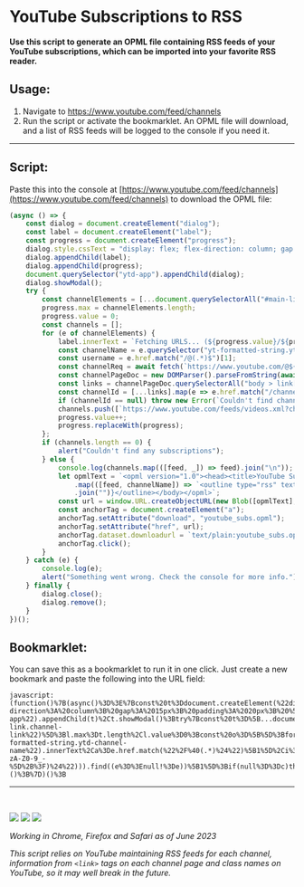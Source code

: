 # YouTube Subscriptions to RSS

**Use this script to generate an OPML file containing RSS feeds of your YouTube subscriptions, which can be imported into your favorite RSS reader.**

## Usage:

1. Navigate to https://www.youtube.com/feed/channels
2. Run the script or activate the bookmarklet. An OPML file will download, and a list of RSS feeds will be logged to the console if you need it.

---

## Script:
Paste this into the console at [https://www.youtube.com/feed/channels](https://www.youtube.com/feed/channels) to download the OPML file:

```javascript
(async () => {
	const dialog = document.createElement("dialog");
	const label = document.createElement("label");
	const progress = document.createElement("progress");
	dialog.style.cssText = "display: flex; flex-direction: column; gap: 15px; padding: 20px; [open] {background: pink;}";
	dialog.appendChild(label);
	dialog.appendChild(progress);
	document.querySelector("ytd-app").appendChild(dialog);
	dialog.showModal();
	try {
		const channelElements = [...document.querySelectorAll("#main-link.channel-link")];
		progress.max = channelElements.length;
		progress.value = 0;
		const channels = [];
		for (e of channelElements) {
			label.innerText = `Fetching URLS... (${progress.value}/${progress.max})`;
			const channelName = e.querySelector("yt-formatted-string.ytd-channel-name").innerText;
			const username = e.href.match("/@(.*)$")[1];
			const channelReq = await fetch(`https://www.youtube.com/@${username}`);
			const channelPageDoc = new DOMParser().parseFromString(await channelReq.text(), "text/html");
			const links = channelPageDoc.querySelectorAll("body > link[rel=alternate], body > link[rel=canonical]");
			const channelId = [...links].map(e => e.href.match("/channel/([a-zA-Z0-9_\-]+?)$")).find(e => e != null)[1];
			if (channelId == null) throw new Error(`Couldn't find channel id for @${username}`);
			channels.push([`https://www.youtube.com/feeds/videos.xml?channel_id=${channelId}`, channelName]);
			progress.value++;
			progress.replaceWith(progress);
		};
		if (channels.length == 0) {
			alert("Couldn't find any subscriptions");
		} else {
			console.log(channels.map(([feed, _]) => feed).join("\n"));
			let opmlText = `<opml version="1.0"><head><title>YouTube Subscriptions as RSS</title></head><body><outline text="YouTube Subscriptions" title="YouTube Subscriptions">${channels
				.map(([feed, channelName]) => `<outline type="rss" text="${channelName}" title="${channelName}" xmlUrl="${feed}"/>`)
				.join("")}</outline></body></opml>`;
			const url = window.URL.createObjectURL(new Blob([opmlText], { type: "text/plain" }));
			const anchorTag = document.createElement("a");
			anchorTag.setAttribute("download", "youtube_subs.opml");
			anchorTag.setAttribute("href", url);
			anchorTag.dataset.downloadurl = `text/plain:youtube_subs.opml:${url}`;
			anchorTag.click();
		}
	} catch (e) {
		console.log(e);
		alert("Something went wrong. Check the console for more info.");
	} finally {
		dialog.close();
		dialog.remove();
	}
})();
```

## Bookmarklet:
You can save this as a bookmarklet to run it in one click. Just create a new bookmark and paste the following into the URL field:
```
javascript:(function()%7B(async()%3D%3E%7Bconst%20t%3Ddocument.createElement(%22dialog%22)%2Cn%3Ddocument.createElement(%22label%22)%2Cl%3Ddocument.createElement(%22progress%22)%3Bt.style.cssText%3D%22display%3A%20flex%3B%20flex-direction%3A%20column%3B%20gap%3A%2015px%3B%20padding%3A%2020px%3B%20%5Bopen%5D%20%7Bbackground%3A%20pink%3B%7D%22%2Ct.appendChild(n)%2Ct.appendChild(l)%2Cdocument.querySelector(%22ytd-app%22).appendChild(t)%2Ct.showModal()%3Btry%7Bconst%20t%3D%5B...document.querySelectorAll(%22%23main-link.channel-link%22)%5D%3Bl.max%3Dt.length%2Cl.value%3D0%3Bconst%20o%3D%5B%5D%3Bfor(e%20of%20t)%7Bn.innerText%3D%60Fetching%20URLS...%20(%24%7Bl.value%7D%2F%24%7Bl.max%7D)%60%3Bconst%20t%3De.querySelector(%22yt-formatted-string.ytd-channel-name%22).innerText%2Ca%3De.href.match(%22%2F%40(.*)%24%22)%5B1%5D%2Ci%3Dawait%20fetch(%60https%3A%2F%2Fwww.youtube.com%2F%40%24%7Ba%7D%60)%2Cr%3D(new%20DOMParser).parseFromString(await%20i.text()%2C%22text%2Fhtml%22)%2Cc%3D%5B...r.querySelectorAll(%22body%20%3E%20link%5Brel%3Dalternate%5D%2C%20body%20%3E%20link%5Brel%3Dcanonical%5D%22)%5D.map((e%3D%3Ee.href.match(%22%2Fchannel%2F(%5Ba-zA-Z0-9_-%5D%2B%3F)%24%22))).find((e%3D%3Enull!%3De))%5B1%5D%3Bif(null%3D%3Dc)throw%20new%20Error(%60Couldn't%20find%20channel%20id%20for%20%40%24%7Ba%7D%60)%3Bo.push(%5B%60https%3A%2F%2Fwww.youtube.com%2Ffeeds%2Fvideos.xml%3Fchannel_id%3D%24%7Bc%7D%60%2Ct%5D)%2Cl.value%2B%2B%2Cl.replaceWith(l)%7Dif(0%3D%3Do.length)alert(%22Couldn't%20find%20any%20subscriptions%22)%3Belse%7Bconsole.log(o.map(((%5Be%2Ct%5D)%3D%3Ee)).join(%22%5Cn%22))%3Blet%20e%3D%60%3Copml%20version%3D%221.0%22%3E%3Chead%3E%3Ctitle%3EYouTube%20Subscriptions%20as%20RSS%3C%2Ftitle%3E%3C%2Fhead%3E%3Cbody%3E%3Coutline%20text%3D%22YouTube%20Subscriptions%22%20title%3D%22YouTube%20Subscriptions%22%3E%24%7Bo.map(((%5Be%2Ct%5D)%3D%3E%60%3Coutline%20type%3D%22rss%22%20text%3D%22%24%7Bt%7D%22%20title%3D%22%24%7Bt%7D%22%20xmlUrl%3D%22%24%7Be%7D%22%2F%3E%60)).join(%22%22)%7D%3C%2Foutline%3E%3C%2Fbody%3E%3C%2Fopml%3E%60%3Bconst%20t%3Dwindow.URL.createObjectURL(new%20Blob(%5Be%5D%2C%7Btype%3A%22text%2Fplain%22%7D))%2Cn%3Ddocument.createElement(%22a%22)%3Bn.setAttribute(%22download%22%2C%22youtube_subs.opml%22)%2Cn.setAttribute(%22href%22%2Ct)%2Cn.dataset.downloadurl%3D%60text%2Fplain%3Ayoutube_subs.opml%3A%24%7Bt%7D%60%2Cn.click()%7D%7Dcatch(e)%7Bconsole.log(e)%2Calert(%22Something%20went%20wrong.%20Check%20the%20console%20for%20more%20info.%22)%7Dfinally%7Bt.close()%2Ct.remove()%7D%7D)()%3B%7D)()%3B
```

---
<br>

![](https://img.shields.io/badge/Safari-FF1B2D?style=for-the-badge&logo=Safari&logoColor=white)
![](https://img.shields.io/badge/Google_chrome-4285F4?style=for-the-badge&logo=Google-chrome&logoColor=white)
![](https://img.shields.io/badge/Firefox_Browser-FF7139?style=for-the-badge&logo=Firefox-Browser&logoColor=white)

*Working in Chrome, Firefox and Safari as of June 2023*

*This script relies on YouTube maintaining RSS feeds for each channel, information from `<link>` tags on each channel page and class names on YouTube, so it may well break in the future.*